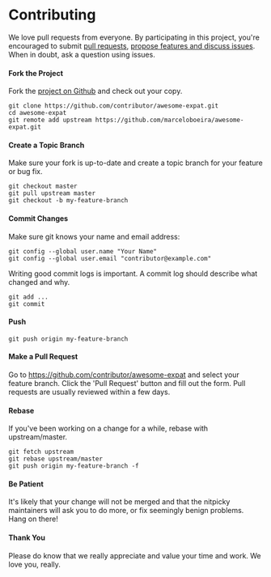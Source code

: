 # Contributing

We love pull requests from everyone. By participating in this project, you're encouraged to submit [pull requests](https://github.com/marceloboeira/awesome-expat/pulls), [propose features and discuss issues](https://github.com/marceloboeira/awesome-expat/issues). When in doubt, ask a question using issues.

#### Fork the Project

Fork the [project on Github](https://github.com/marceloboeira/awesome-expat) and check out your copy.

```
git clone https://github.com/contributor/awesome-expat.git
cd awesome-expat
git remote add upstream https://github.com/marceloboeira/awesome-expat.git
```

#### Create a Topic Branch

Make sure your fork is up-to-date and create a topic branch for your feature or bug fix.

```
git checkout master
git pull upstream master
git checkout -b my-feature-branch
```

#### Commit Changes

Make sure git knows your name and email address:

```
git config --global user.name "Your Name"
git config --global user.email "contributor@example.com"
```

Writing good commit logs is important. A commit log should describe what changed and why.

```
git add ...
git commit
```

#### Push

```
git push origin my-feature-branch
```

#### Make a Pull Request

Go to https://github.com/contributor/awesome-expat and select your feature branch. Click the 'Pull Request' button and fill out the form. Pull requests are usually reviewed within a few days.

#### Rebase

If you've been working on a change for a while, rebase with upstream/master.

```
git fetch upstream
git rebase upstream/master
git push origin my-feature-branch -f
```

#### Be Patient

It's likely that your change will not be merged and that the nitpicky maintainers will ask you to do more, or fix seemingly benign problems. Hang on there!

#### Thank You

Please do know that we really appreciate and value your time and work. We love you, really.
